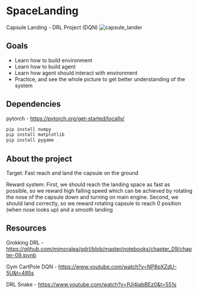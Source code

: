 # SpaceLanding
Capsule Landing - DRL Project (DQN)
![capsule_lander](https://user-images.githubusercontent.com/85990934/137446158-eb997306-5a20-47bb-9ef3-b586f247d08d.png)

## Goals 
* Learn how to build environment
* Learn how to build agent
* Learn how agent should interact with environment
* Practice, and see the whole picture to get better understanding of the system 


## Dependencies
pytorch - https://pytorch.org/get-started/locally/
```sh
pip install numpy
pip install matplotlib
pip install pygame
```

## About the project
Target: 
Fast reach and land the capsule on the ground

Reward system:
First, we should reach the landing space as fast as possible, so we reward high falling speed which can be achieved by rotating the nose of the capsule down and turning on main engine.
Second, we should land correctly, so we reward rotating capsule to reach 0 position (when nose looks up) and a smooth landing 

## Resources
Grokking DRL - https://github.com/mimoralea/gdrl/blob/master/notebooks/chapter_09/chapter-09.ipynb

Gym CartPole DQN - https://www.youtube.com/watch?v=NP8pXZdU-5U&t=485s

DRL Snake - https://www.youtube.com/watch?v=PJl4iabBEz0&t=551s
